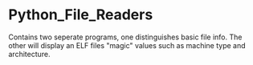 # Python_File_Readers

<p> Contains two seperate programs, one distinguishes basic file info. The other will display an ELF files "magic" values such as  machine type and architecture. </p>
